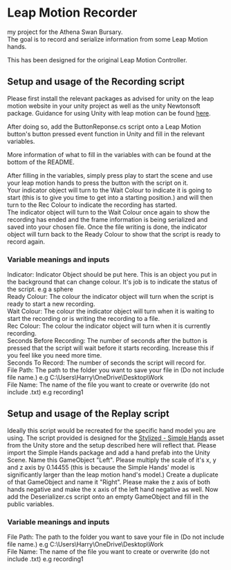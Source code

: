 # Leap Motion Recorder
my project for the Athena Swan Bursary.\
The goal is to record and serialize information from some Leap Motion hands.

This has been designed for the original Leap Motion Controller.

## Setup and usage of the Recording script
Please first install the relevant packages as advised for unity on the leap motion website in your unity project as well as the unity Newtonsoft package. Guidance
for using Unity with leap motion can be found [here](https://docs.ultraleap.com/xr-and-tabletop/xr/unity/getting-started/index.html).

After doing so, add the ButtonReponse.cs script onto a Leap Motion button's button pressed event function in Unity and fill in the relevant variables. 

More information of what to fill in the variables with can be found at the bottom of the README. 

After filling in the variables, simply press play to start the scene and use your leap motion hands to press the button with the script on it.\
Your indicator object will turn to the Wait Colour to indicate it is going to start (this is to give you time to get into a starting position.) and will then turn to the Rec Colour to
indicate the recording has started. \
The indicator object will turn to the Wait Colour once again to show the recording has ended and the frame information is being serialized and saved into your chosen file. 
Once the file writing is done, the indicator object will turn back to the Ready Colour to show that the script is ready to record again.

### Variable meanings and inputs
Indicator: Indicator Object should be put here. This is an object you put in the background that can change colour. It's job is to indicate the status of the script. e.g a sphere\
Ready Colour: The colour the indicator object will turn when the script is ready to start a new recording.\
Wait Colour: The colour the indicator object will turn when it is waiting to start the recording or is writing the recording to a file.\
Rec Colour: The colour the indicator object will turn when it is currently recording.\
Seconds Before Recording: The number of seconds after the button is pressed that the script will wait before it starts recording. Increase this if you feel like you need more time.\
Seconds To Record: The number of seconds the script will record for.\
File Path: The path to the folder you want to save your file in (Do not include file name.) e.g C:\Users\Harry\OneDrive\Desktop\Work\
File Name: The name of the file you want to create or overwrite (do not include .txt) e.g recording1

## Setup and usage of the Replay script
Ideally this script would be recreated for the specific hand model you are using.
The script provided is designed for the [Stylized - Simple Hands](https://assetstore.unity.com/packages/3d/characters/stylized-simple-hands-221297) asset from the Unity store and the setup described here will reflect that.
Please import the Simple Hands package and add a hand prefab into the Unity Scene. Name this GameObject "Left". 
Please multiply the scale of it's x, y and z axis by 0.14455 (this is because the Simple Hands' model is significantly larger than the leap motion hand's model.)
Create a duplicate of that GameObject and name it "Right". 
Please make the z axis of both hands negative and make the x axis of the left hand negative as well. 
Now add the Deserializer.cs script onto an empty GameObject and fill in the public variables.

### Variable meanings and inputs
File Path: The path to the folder you want to save your file in (Do not include file name.) e.g C:\Users\Harry\OneDrive\Desktop\Work\
File Name: The name of the file you want to create or overwrite (do not include .txt) e.g recording1
